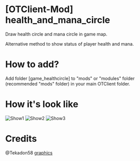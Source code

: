 # [OTClient-Mod] health_and_mana_circle

Draw health circle and mana circle in game map.

Alternative method to show status of player health and mana.

# How to add?

Add folder [game_healthcircle] to "mods" or "modules" folder (recommended "mods" folder) in your main OTClient folder.

# How it's look like

![Show1](https://dl.getdropbox.com/s/5tcndxsc93r2htb/circle_hp_mp.png)
![Show2](https://dl.getdropbox.com/s/twnnu47r6283adf/Circle_Hp_Mp_19.12.2017.gif)
![Show3](https://dl.getdropbox.com/s/ecvt3tnl8tvtxq8/circle_hp_mp_2.png)

# Credits

@Tekadon58 [graphics](https://github.com/edubart/otclient/issues/923)
